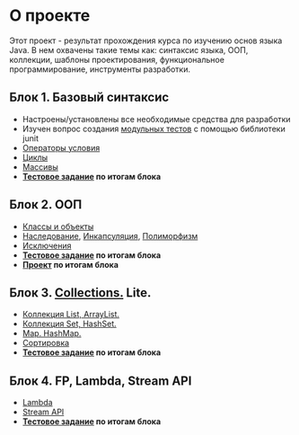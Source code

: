 # О проекте
Этот проект - результат прохождения курса по изучению основ языка Java. В нем охвачены такие темы как: синтаксис языка, ООП, коллекции, шаблоны проектирования, функциональное программирование, инструменты разработки.
## Блок 1. Базовый синтаксис
* Настроены/установлены все необходимые средства для разработки
* Изучен вопрос создания [модульных тестов](https://github.com/ReyBos/job4j_elementary/tree/master/test/ru/job4j) с помощью библиотеки junit
* [Операторы условия](https://github.com/ReyBos/job4j_elementary/tree/master/src/ru/job4j/condition)
* [Циклы](https://github.com/ReyBos/job4j_elementary/tree/master/src/ru/job4j/loop)
* [Массивы](https://github.com/ReyBos/job4j_elementary/tree/master/src/ru/job4j/array)
* **[Тестовое задание](https://github.com/ReyBos/games_oop_javafx/blob/master/puzzle/src/main/java/ru/job4j/puzzle/Win.java) по итогам блока**
## Блок 2. ООП
* [Классы и объекты](https://github.com/ReyBos/job4j_elementary/tree/master/src/ru/job4j/oop)
* [Наследование](https://github.com/ReyBos/job4j_tracker/tree/master/src/main/java/ru/job4j/tracker), [Инкапсуляция](https://github.com/ReyBos/job4j_elementary/tree/master/src/ru/job4j/pojo), [Полиморфизм](https://github.com/ReyBos/job4j_elementary/tree/master/src/ru/job4j/io)
* [Исключения](https://github.com/ReyBos/job4j_elementary/tree/master/src/ru/job4j/ex)
* **[Тестовое задание](https://github.com/ReyBos/games_oop_javafx/commit/a0fa9f48ff69298e5b93b4ba186c3aa107874c59) по итогам блока**
* **[Проект](https://github.com/ReyBos/job4j_tracker) по итогам блока**
<!--
### Наследование. Композиция. Агрегация.
* **Наследование** - позволяет создавать новые объекты на основании ранее созданных. Преимущества: Нет дублирования кода. Недостатки: Жесткая связь с родителем. Если изменили код родителя он повлияет на дочерний элемент
* **Композиция** - Позволяет создавать новые объект на основании ранее созданных. Преимущества: Внешнее API не зависимо от родителя. если изменить код родителя он не повлияет на дочерние элементы. Недостатки: Появляется дублирование кода. В большинстве случаев нужно использовать композицию, а не наследование. Дублирование кода по сравнению с жестким связываем не значительный не достаток
* **Агрегация** - Позволяет создавать объект, который содержит один или более объектов. Важным отличием агрегации от композиции и наследования в том, что агрегация может существовать без объектов
-->
## Блок 3. [Collections.](https://github.com/ReyBos/job4j_tracker/tree/master/src/main/java/ru/job4j/collection) Lite.
* [Коллекция List, ArrayList.](https://github.com/ReyBos/job4j_tracker/tree/master/src/main/java/ru/job4j/list)
* [Коллекция Set, HashSet.](https://github.com/ReyBos/job4j_tracker/tree/master/src/main/java/ru/job4j/set)
* [Map. HashMap.](https://github.com/ReyBos/job4j_tracker/tree/master/src/main/java/ru/job4j/map)
* [Сортировка](https://github.com/ReyBos/job4j_tracker/tree/master/src/main/java/ru/job4j/comparator)
* **[Тестовое задание](https://github.com/ReyBos/job4j_tracker/commit/34fadd68999a6473ed9fe54f7dac9dd5ef756a62) по итогам блока**
## Блок 4. FP, Lambda, Stream API
* [Lambda](https://github.com/ReyBos/job4j_tracker/tree/master/src/main/java/ru/job4j/lambda)
* [Stream API](https://github.com/ReyBos/job4j_tracker/tree/master/src/main/java/ru/job4j/stream)
* **[Тестовое задание](https://github.com/ReyBos/job4j_tracker/commit/ae1dab212eddc86b3f2bf67b27c77bd984a47b93) по итогам блока**
